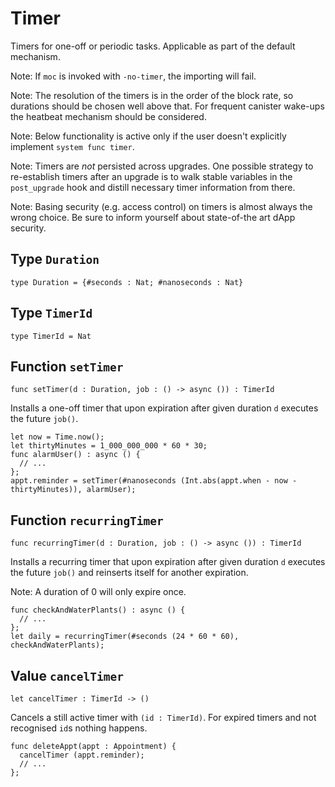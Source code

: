 # Timer

Timers for one-off or periodic tasks. Applicable as part of the default mechanism.

Note: If `moc` is invoked with `-no-timer`, the importing will fail.

Note: The resolution of the timers is in the order of the block rate,
      so durations should be chosen well above that. For frequent
      canister wake-ups the heatbeat mechanism should be considered.

Note: Below functionality is active only if the user doesn't explicitly
      implement `system func timer`.

Note: Timers are _not_ persisted across upgrades. One possible strategy
      to re-establish timers after an upgrade is to walk stable variables
      in the `post_upgrade` hook and distill necessary timer information
      from there.

Note: Basing security (e.g. access control) on timers is almost always
      the wrong choice. Be sure to inform yourself about state-of-the art
      dApp security.

## Type `Duration`
``` motoko no-repl
type Duration = {#seconds : Nat; #nanoseconds : Nat}
```


## Type `TimerId`
``` motoko no-repl
type TimerId = Nat
```


## Function `setTimer`
``` motoko no-repl
func setTimer(d : Duration, job : () -> async ()) : TimerId
```

Installs a one-off timer that upon expiration after given duration `d`
executes the future `job()`.

```motoko no-repl
let now = Time.now();
let thirtyMinutes = 1_000_000_000 * 60 * 30;
func alarmUser() : async () {
  // ...
};
appt.reminder = setTimer(#nanoseconds (Int.abs(appt.when - now - thirtyMinutes)), alarmUser);
```

## Function `recurringTimer`
``` motoko no-repl
func recurringTimer(d : Duration, job : () -> async ()) : TimerId
```

Installs a recurring timer that upon expiration after given duration `d`
executes the future `job()` and reinserts itself for another expiration.

Note: A duration of 0 will only expire once.

```motoko no-repl
func checkAndWaterPlants() : async () {
  // ...
};
let daily = recurringTimer(#seconds (24 * 60 * 60), checkAndWaterPlants);
```

## Value `cancelTimer`
``` motoko no-repl
let cancelTimer : TimerId -> ()
```

Cancels a still active timer with `(id : TimerId)`. For expired timers
and not recognised `id`s nothing happens.

```motoko no-repl
func deleteAppt(appt : Appointment) {
  cancelTimer (appt.reminder);
  // ...
};
```
